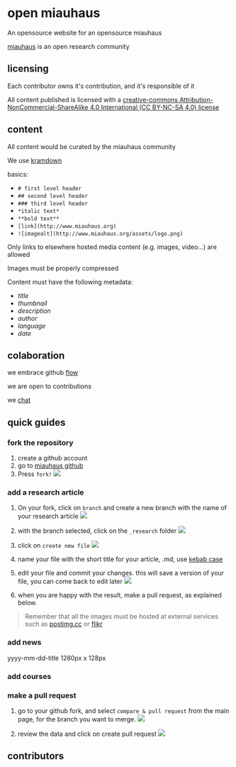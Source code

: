 open miauhaus
===
An opensource website for an opensource miauhaus

[miauhaus]() is an open research community

licensing
---
Each contributor owns it's contribution, and it's responsible of it

All content published is licensed with a [creative-commons Attribution-NonCommercial-ShareAlike 4.0 International (CC BY-NC-SA 4.0) license](https://creativecommons.org/licenses/by-nc-sa/4.0/)

content
---
All content would be curated by the miauhaus community

We use [kramdown](https://kramdown.gettalong.org/quickref.html)

basics:
- `# first level header`
- `## second level header`
- `### third level header`
- `*italic text*`
- `**bold text**`
- `[link](http://www.miauhaus.org)`
- `![imagealt](http://www.miauhaus.org/assets/logo.png)`

Only links to elsewhere hosted media content (e.g. images, video...) are allowed

Images must be properly compressed

Content must have the following metadata:
  - *title*
  - *thumbnail*
  - *description*
  - *author*
  - *language*
  - *date*

colaboration
---
we embrace github [flow](https://guides.github.com/introduction/flow/)

we are open to contributions

we [chat]()

quick guides
---
### fork the repository
1. create a github account
2. go to [miauhaus github](https://github.com/miauhaus)
3. Press `fork!`
![](https://i.postimg.cc/nFCPKTwm/Screen-Shot-2018-10-15-at-02-01-55.png)

### add a research article

1. On your fork, click on `branch` and create a new branch with the name of your research article
![](https://i.postimg.cc/L54qthBB/Screen-Shot-2018-10-15-at-02-11-24.png)

2. with the branch selected, click on the `_research` folder
![](https://i.postimg.cc/1tXhDQVV/Screen-Shot-2018-10-15-at-02-13-37.png)

3. click on `create new file`
![](https://i.postimg.cc/MTLkDF1P/Screen-Shot-2018-10-15-at-02-14-21.png)

4. name your file with the short title for your article, .md, use [kebab case](http://wiki.c2.com/?KebabCase)

5. edit your file and commit your changes. this will save a version of your file, you can come back to edit later
![](https://i.postimg.cc/D0Q9TytD/Screen-Shot-2018-10-15-at-02-20-43.png)

6. when you are happy with the result, make a pull request, as explained below.

> Remember that all the images must be hosted at external services such as [postimg.cc](https://postimg.cc) or [flikr](https://www.flickr.com/)

### add news

yyyy-mm-dd-title
1280px x 128px

### add courses

### make a pull request

1. go to your github fork, and select `compare & pull request` from the main page, for the branch you want to merge.
![](https://i.postimg.cc/MGxj6sMF/Screen-Shot-2018-10-15-at-02-27-08.png)

2. review the data and click on create pull request
![](https://i.postimg.cc/zB2Lk8ds/Screen-Shot-2018-10-15-at-02-29-52.png)

contributors
---

